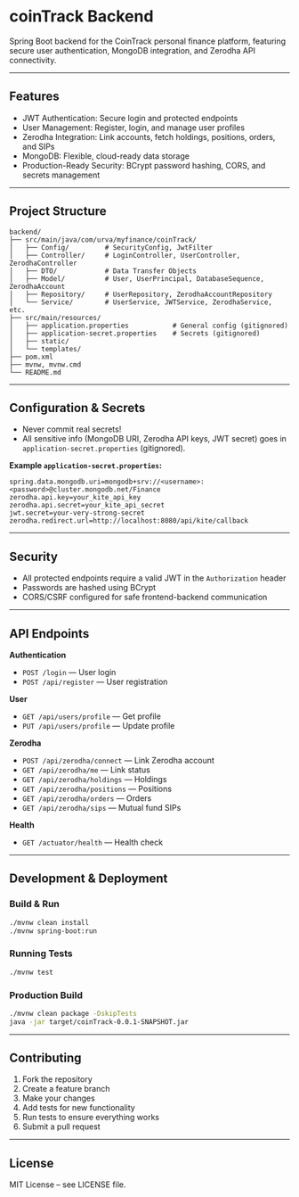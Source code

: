 # coinTrack Backend

Spring Boot backend for the CoinTrack personal finance platform, featuring secure user authentication, MongoDB integration, and Zerodha API connectivity.

---

## Features

- JWT Authentication: Secure login and protected endpoints
- User Management: Register, login, and manage user profiles
- Zerodha Integration: Link accounts, fetch holdings, positions, orders, and SIPs
- MongoDB: Flexible, cloud-ready data storage
- Production-Ready Security: BCrypt password hashing, CORS, and secrets management

---

## Project Structure

```
backend/
├── src/main/java/com/urva/myfinance/coinTrack/
│   ├── Config/         # SecurityConfig, JwtFilter
│   ├── Controller/     # LoginController, UserController, ZerodhaController
│   ├── DTO/            # Data Transfer Objects
│   ├── Model/          # User, UserPrincipal, DatabaseSequence, ZerodhaAccount
│   ├── Repository/     # UserRepository, ZerodhaAccountRepository
│   └── Service/        # UserService, JWTService, ZerodhaService, etc.
├── src/main/resources/
│   ├── application.properties           # General config (gitignored)
│   ├── application-secret.properties    # Secrets (gitignored)
│   ├── static/
│   └── templates/
├── pom.xml
├── mvnw, mvnw.cmd
└── README.md
```

---

## Configuration & Secrets

- Never commit real secrets!
- All sensitive info (MongoDB URI, Zerodha API keys, JWT secret) goes in `application-secret.properties` (gitignored).

**Example `application-secret.properties`:**

```properties
spring.data.mongodb.uri=mongodb+srv://<username>:<password>@cluster.mongodb.net/Finance
zerodha.api.key=your_kite_api_key
zerodha.api.secret=your_kite_api_secret
jwt.secret=your-very-strong-secret
zerodha.redirect.url=http://localhost:8080/api/kite/callback
```

---

## Security

- All protected endpoints require a valid JWT in the `Authorization` header
- Passwords are hashed using BCrypt
- CORS/CSRF configured for safe frontend-backend communication

---

## API Endpoints

**Authentication**
- `POST /login` — User login
- `POST /api/register` — User registration

**User**
- `GET /api/users/profile` — Get profile
- `PUT /api/users/profile` — Update profile

**Zerodha**
- `POST /api/zerodha/connect` — Link Zerodha account
- `GET /api/zerodha/me` — Link status
- `GET /api/zerodha/holdings` — Holdings
- `GET /api/zerodha/positions` — Positions
- `GET /api/zerodha/orders` — Orders
- `GET /api/zerodha/sips` — Mutual fund SIPs

**Health**
- `GET /actuator/health` — Health check

---

## Development & Deployment

### Build & Run

```bash
./mvnw clean install
./mvnw spring-boot:run
```

### Running Tests

```bash
./mvnw test
```

### Production Build

```bash
./mvnw clean package -DskipTests
java -jar target/coinTrack-0.0.1-SNAPSHOT.jar
```

---

## Contributing

1. Fork the repository
2. Create a feature branch
3. Make your changes
4. Add tests for new functionality
5. Run tests to ensure everything works
6. Submit a pull request

---

## License

MIT License – see LICENSE file.
